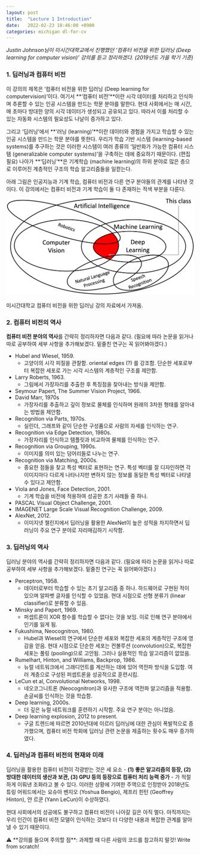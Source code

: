 ```yaml
---
layout: post
title:  "Lecture 1 Introduction"
date:   2022-02-23 18:46:00 +0900
categories: michigan dl-for-cv
---
```


*Justin Johnson님이 미시간대학교에서 진행했던 ‘컴퓨터 비전을 위한 딥러닝 (Deep learning for computer vision)’ 강의를 듣고 정리하겠다. (2019년도 가을 학기 기준)*

### 1. 딥러닝과 컴퓨터 비전

이 강의의 제목은 ‘컴퓨터 비전을 위한 딥러닝 (Deep learning for computervision)’이다. 여기서 **‘컴퓨터 비전'**이란 시각 데이터를 처리하고 인식하며 추론할 수 있는 인공 시스템을 만드는 학문 분야를 말한다. 현대 사회에서는 매 시간, 매 초마다 방대한 양의 시각 데이터가 생성되고 공유되고 있다. 따라서 이를 처리할 수 있는 자동화 시스템의 필요성도 나날이 증가하고 있다.

그리고 ‘딥러닝’에서 **‘러닝 (learning)’**이란 데이터와 경험을 가지고 학습할 수 있는 인공 시스템을 만드는 학문 분야를 뜻한다. 우리가 학습 기반 시스템 (learning-based systems)를 추구하는 것은 이러한 시스템이 여러 종류의 ‘일반화가 가능한 컴퓨터 시스템 (generalizable computer systems)’을 구축하는 데에 중요하기 때문이다. (편집 필요) 나아가 **‘딥러닝’**은 기계학습 (machine learning)의 하위 분야로 많은 층으로 이루어진 계층적인 구조의 학습 알고리즘들을 일컫는다.

아래 그림은 인공지능과 기계 학습, 컴퓨터 비전과 다른 연구 분야들의 관계를 나타낸 것이다. 이 강의에서는 컴퓨터 비전과 기계 학습이 둘 다 존재하는 적색 부분을 다룬다.

![미시간대학교 컴퓨터 비전을 위한 딥러닝 강의 자료에서 가져옴.](../_assets/lecture-1-introduction-resource-1.png)

미시간대학교 컴퓨터 비전을 위한 딥러닝 강의 자료에서 가져옴.

### 2. 컴퓨터 비전의 역사

**컴퓨터 비전 분야의 역사**를 간략히 정리하자면 다음과 같다. (필요에 따라 논문을 읽거나 따로 공부하여 세부 사항을 추가해보겠다. 밑줄친 연구는 꼭 읽어봐야겠다.)

- Hubel and Wiesel, 1959.
    - 고양이의 시각 피질을 관찰함. oriental edges (?) 를 강조함. 단순한 세포로부터 복잡한 세포로 가는 시각 시스템의 계층적인 구조를 제안함.
- Larry Roberts, 1963.
    - 그림에서 가장자리를 추출한 후 특징점을 찾아내는 방식을 제안함.
- Seymour Papert, The Summer Vision Project, 1966.
- David Marr, 1970s
    - 가장자리를 추출하고 깊이 정보로 물체를 인식하며 원래의 3차원 형태를 알아내는 방법을 제안함.
- Recognition via Parts, 1970s.
    - 실린더, 그래프와 같이 단순한 구성품으로 사람의 자세를 인식하는 연구.
- Recognition via Edge Detection, 1980s.
    - 가장자리를 인식하고 템플릿과 비교하여 물체를 인식하는 연구.
- Recognition via Grouping, 1990s.
    - 이미지를 의미 있는 덩어리들로 나누는 연구.
- Recognition via Matching, 2000s.
    - 중요한 점들을 찾고 특성 벡터로 표현하는 연구. 특성 벡터를 잘 디자인하면 각 이미지마다 다르게 나타나지만 변하지 않는 정보를 동일한 특성 벡터로 나타낼 수 있다고 제안함.
- Viola and Jones, Face Detection, 2001.
    - 기계 학습을 비전에 적용하여 성공한 초기 사례들 중 하나.
- PASCAL Visual Object Challenge, 2001.
- IMAGENET Large Scale Visual Recognition Challenge, 2009.
- AlexNet, 2012.
    - 이미지넷 챌린지에서 딥러닝을 활용한 AlexNet이 높은 성적을 차지하면서 딥러닝이 주요 연구 분야로 자리매김하기 시작함.

### 3. 딥러닝의 역사

딥러닝 분야의 역사를 간략히 정리하자면 다음과 같다. (필요에 따라 논문을 읽거나 따로 공부하여 세부 사항을 추가해보겠다. 밑줄친 연구는 꼭 읽어봐야겠다.)

- Perceptron, 1958.
    - 데이터로부터 학습할 수 있는 초기 알고리즘 중 하나. 하드웨어로 구현된 적이 있으며 알파벳 글자를 인식할 수 있었음. 현대 시점으로 선형 분류기 (linear classifier)로 분류할 수 있음.
- Minsky and Papert, 1969.
    - 퍼셉트론이 XOR 함수를 학습할 수 없다는 것을 보임. 이로 인해 연구 분야에서 인기를 잃게 됨.
- Fukushima, Neocognitron, 1980.
    - Hubel과 Wiesel의 연구에서 단순한 세포와 복잡한 세포의 계층적인 구조에 영감을 얻음. 현대 시점으로 단순한 세포는 컨볼루션 (convolution)으로, 복잡한 세포는 풀링 (pooling)으로 고안됨. 그러나 실용적인 학습 알고리즘이 없었음.
- Rumelhart, Hinton, and Williams, Backprop, 1986.
    - 뉴럴 네트워크에서 그래디언트를 계산하는 데에 있어 역전파 방식을 도입함.  여러 계층으로 구성된 퍼셉트론을 성공적으로 훈련시킴.
- LeCun et al, Convolutional Networks, 1998.
    - 네오코그니트론 (Neocognitron)과 유사한 구조에 역전파 알고리즘을 적용함. 손글씨를 인식하는 것을 학습함.
- Deep learning, 2000s.
    - 더 깊은 뉴럴 네트워크를 훈련하기 시작함. 주요 연구 분야는 아니었음.
- Deep learning explosion, 2012 to present.
    - 구글 트렌드에 따르면 2010년대에 이르러 딥러닝에 대한 관심이 폭발적으로 증가했으며, 컴퓨터 비전 학회에 딥러닝 관련 논문을 제출하는 횟수도 매우 증가하였다.

### 4. 딥러닝과 컴퓨터 비전의 현재와 미래

딥러닝을 활용한 컴퓨터 비전이 각광받는 것은 세 요소 - **(1) 좋은 알고리즘의 등장, (2) 방대한 데이터의 생산과 보관, (3) GPU 등의 등장으로 컴퓨터 처리 능력 증가** - 가 적절하게 이뤄낸 조화라고 볼 수 있다. 이러한 상황에 기여한 주역으로 인정받아 2018년도 튜링 어워드에서는 요슈아 벤지오 (Yoshua Bengio), 제프리 힌턴 (Geoffrey Hinton), 얀 르쿤 (Yann LeCun)이 수상하였다.

현대 사회에서의 성공에도 불구하고 컴퓨터 비전이 나아갈 길은 아직 멀다. 아직까지는 우리 인간이 컴퓨터 비전 모델이 인식하는 것보다 더 다양한 내용과 복잡한 관계를 알아낼 수 있기 때문이다.

<aside>
⚠️ **강의를 들으며 주의할 점**: 과제할 때 다른 사람의 코드를 참고하지 말것! Write from scratch!

</aside>